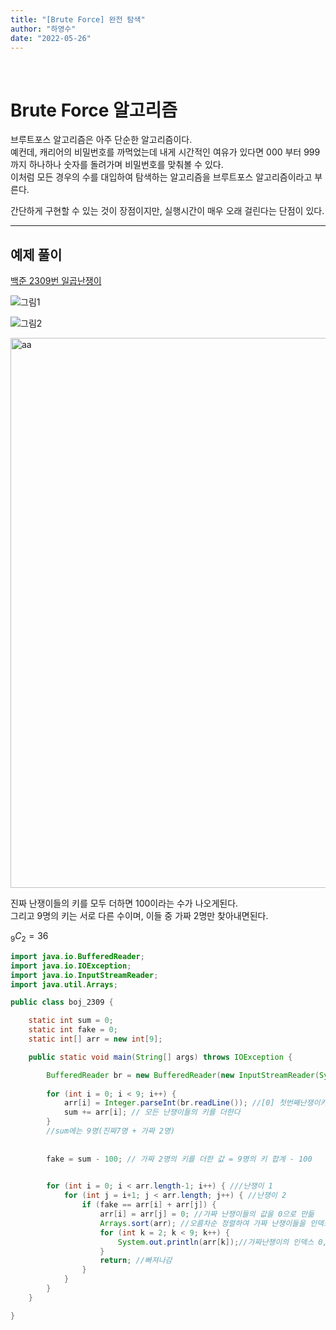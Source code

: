 ```yaml
---
title: "[Brute Force] 완전 탐색"
author: "하영수"
date: "2022-05-26"
---
```

<br>

# **Brute Force 알고리즘**  


브루트포스 알고리즘은 아주 단순한 알고리즘이다.  
예컨데, 캐리어의 비밀번호를 까먹었는데 내게 시간적인 여유가 있다면 000 부터 999까지 하나하나 숫자를 돌려가며 비밀번호를 맞춰볼 수 있다.  
이처럼 모든 경우의 수를 대입하여 탐색하는 알고리즘을 브루트포스 알고리즘이라고 부른다.  

간단하게 구현할 수 있는 것이 장점이지만, 실행시간이 매우 오래 걸린다는 단점이 있다.  

---
## 예제 풀이

[백준 2309번 일곱난쟁이](https://www.acmicpc.net/problem/2309)

![그림1](https://user-images.githubusercontent.com/83005178/170444012-43d02498-71fa-45e5-9902-258102bc8947.png)

![그림2](https://user-images.githubusercontent.com/83005178/170444136-74328600-6193-4956-b0d1-93664a053826.png)


<img width="880" alt="aa" src="https://user-images.githubusercontent.com/83005178/170444424-af5b0c97-6d47-446e-8919-8e9ed436c2b7.PNG">

진짜 난쟁이들의 키를 모두 더하면 100이라는 수가 나오게된다.  
그리고 9명의 키는 서로 다른 수이며, 이들 중 가짜 2명만 찾아내면된다.  

$_{9}C_{2}=36$

```java
import java.io.BufferedReader;
import java.io.IOException;
import java.io.InputStreamReader;
import java.util.Arrays;

public class boj_2309 {

	static int sum = 0;
	static int fake = 0;
	static int[] arr = new int[9];

	public static void main(String[] args) throws IOException {

		BufferedReader br = new BufferedReader(new InputStreamReader(System.in));
		
		for (int i = 0; i < 9; i++) {
			arr[i] = Integer.parseInt(br.readLine()); //[0] 첫번째난쟁이키 [1]두번째로 입력받은 난쟁이키,[2] ..[3]..
			sum += arr[i]; // 모든 난쟁이들의 키를 더한다
		}
		//sum에는 9명(진짜7명 + 가짜 2명)
		
		
		fake = sum - 100; // 가짜 2명의 키를 더한 값 = 9명의 키 합계 - 100
		

		for (int i = 0; i < arr.length-1; i++) { ///난쟁이 1
			for (int j = i+1; j < arr.length; j++) { //난쟁이 2
				if (fake == arr[i] + arr[j]) {		
					arr[i] = arr[j] = 0; //가짜 난쟁이들의 값을 0으로 만듦 
					Arrays.sort(arr); //오름차순 정렬하여 가짜 난쟁이들을 인덱스 0,1에 보내줍니다. [0] 가짜한명 [1] 남은가짜한명/ [2]~[8] 진짜 7명의 키
					for (int k = 2; k < 9; k++) {
						System.out.println(arr[k]);//가짜난쟁이의 인덱스 0,1을 제외하고 출력 
					}
					return; //빠져나감
				}
			}
		}
	}

}
```  
